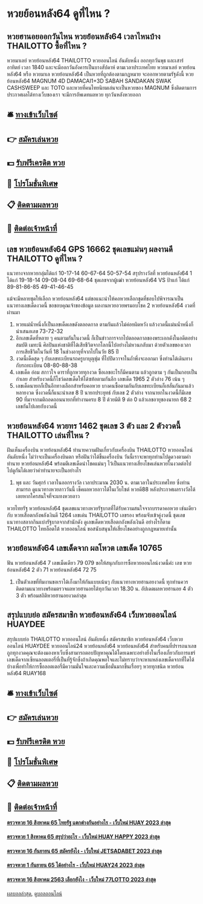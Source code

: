 # หวยย้อนหลัง64 ดูที่ไหน ?
## หวยฮานอยออกวันไหน หวยย้อนหลัง64 เวลาไหนบ้าง THAILOTTO ซื้อที่ไหน ?
หวยมาเลย์ หวยย้อนหลัง64 THAILOTTO หวยออนไลน์ อันดับหนึ่ง ออกทุกวันพุธ และเสาร์ อาทิตย์ เวลา 1840 และจะมีออกวันอังคารเป็นบางสัปดาห์ ตามเวลาประเทศไทย หวยมาเลย์ หวยย้อนหลัง64 หรือ หวยมาเล หวยย้อนหลัง64 เป็นหวยที่ถูกต้องตามกฏหมาย จะออกหวยตามรัฐดังนี้ หวยย้อนหลัง64 MAGNUM 4D DAMACAI1+3D SABAH SANDAKAN SWAK CASHSWEEP และ TOTO และหวยที่คนไทยนิยมเล่นจะเป็นหวยของ MAGNUM ซึ่งติดตามการประกาศผลได้ทางเว็บของเรา จะมีการอัพเดทผลหวย ทุกวันหลังหวยออก

## 🛎 [ทางเข้าเว็บไซต์](https://bit.ly/3BG5bNw)
## 👉 [สมัครเล่นหวย](https://bit.ly/3BG5bNw)
## 💵 [รับฟรีเครดิต หวย](https://bit.ly/3C3mvgS)
## 👑 [โปรโมชั่นพิเศษ](https://bit.ly/3C3mvgS)
## 📋 [ติดตามผลหวย](https://bit.ly/3C3mvgS)
## 📱 [ติดต่อเจ้าหน้าที่](https://bit.ly/3C3mvgS)

## เลข หวยย้อนหลัง64 GPS 16662 ชุดเลขแม่นๆ ผลงานดี THAILOTTO ดูที่ไหน ?
แนวทางจากหวยกลุ่มได้แก่
10-17-14
60-67-64
50-57-54
สรุปรางวัลที่ หวยย้อนหลัง64 1 ได้แก่
19-18-14
09-08-04
69-68-64
ชุดเลขจากผู้เฒ่า หวยย้อนหลัง64 VS ป้าแก่ ได้แก่
89-81-86-85
49-41-46-45

แม้จะมีหลายชุดให้เลือก หวยย้อนหลัง64 แต่ขอแนะนำให้คอหวยเลือกชุดที่ชอบไปพิจารณาเป็นแนวทางเลขเด็ดงวดนี้
ขอขอบคุณเจ้าของข้อมูล
ผลงานหวยอวยพรมอบโชค 2 หวยย้อนหลัง64 งวดที่ผ่านมา
1. หวยแม่น้ำหนึ่งก็เป็นเลขเด็ดเลขดังตลอดกาล ตามกันแล้วไม่ค่อยผิดหวัง แล้วงวดนี้แม่นน้ำหนึ่งก็นำเสนอเลข 73-72-32
2. อีกเลขเด็ดที่หลาย ๆ คนตามกันในงวดนี้ ก็เป็นข่าวการจากไปตลอดกาลของพระเอกดังในอดีตอย่าง สมบัติ เมทะนี ศิลปินแห่งชาติที่ได้เสียชีวิตจากโลกนี้ไปอย่างไม่หวนกลับมา ด้วยตัวเลขของเวลาการเสียชีวิตในวันที่ 18 ในช่วงอายุที่จากไปในวัย 85 ปี
3. งวดนี้เด็ดสุด ๆ กับเลขทะเบียนรถครูบาบุญชุ่ม ที่ไปปิดวาจาในถ้ำพึ่งจะออกมา ซึ่งท่านได้เดินทางกับรถทะเบียน 08-80-88-38
4. เลขเด็ด อ๋อม สกาวใจ ดาราที่ถูกหวยทุกงวด ซื้อเลขอะไรก็มีคนตาม แล้วถูกตาม ๆ กันเป็นกอบเป็นกำเลย สำหรับงวดนี้ก็โชว์ดลขเด็ดให้ได้ซท้อตามกันอีก เลขเด็ด 1965 2 ตัวล่าง 76 เน้น ๆ
5. เลขเด็ดนายกก็เป็นอีกทางเลือกสำหรับคอหวย บางคนซื้อตามกันกับเลขทะเบียนก็เฮลั่นกันมาแล้วหลายงวด ซึ่งงวดนี้ก็แนะนำเลข 8 ปี นายกประยุทธ์ กับเลข 2 ตัวล่าง จากนายกในงวดนี้ก็มีเลข 90 ที่มาจากมติถอดถอนนายกที่ทำงานครบ 8 ปี ด้วยมิติ 9 ต่อ 0 แล้วเลขอายุของนายก 68 2 เลขกันไปเลยกับงวดนี้

## หวยย้อนหลัง64 หวยทร 1462 ชุดเลข 3 ตัว และ 2 ตัวงวดนี้ THAILOTTO เล่นที่ไหน ?
ฝันเห็นเครื่องบิน หวยย้อนหลัง64 ทำนายความฝันเกี่ยวกับเครื่องบิน THAILOTTO หวยออนไลน์ อันดับหนึ่ง ไม่ว่าจะเป็นเครื่องบินตก หรือฝันว่าได้ขึ้นเครื่องบิน วันนี้เราจะพาทุกท่านไปดูดวงตามคำทำนาย หวยย้อนหลัง64 พร้อมตีเลขเด็ดนำโชคแม่นๆ ไว้เป็นแนวทางเสี่ยงโชคเล่นหวยในงวดต่อไป ไปดูกันได้เลยว่าคำทำนายจะเป็นอย่างไร
1. พุธ และ วันศุกร์ เวลาในออกรางวัล เวลาประมาณ 2030 น. ตามเวลาในประเทศไทย ซึ่งท่านสามารถ ดูแนวทางหวยลาววันนี้ เช็คผลหวยลาวได้ในเว็บไซต์ หวยดี88 หลังประกาศผลรางวัลได้เลยหากใครสนใจที่จะแทงหวยลาว

หวยไทยรัฐ หวยย้อนหลัง64 ชุดเลขแนวทางหวยรัฐบาลที่ได้รับความสนใจจากบรรดาคอหวย เช่นเดียวกับ หวยเสือตกถังพลังเงินดี 1264 เลขเด่น THAILOTTO เลขรอง พร้อมจับเข้าคู่งวดนี้ ชุดเลขแนวทางสลากกินแบ่งรัฐบาลจากสำนักดัง ดูเลขเด็ดหวยเสือตกถังพลังเงินดี อย่างไรก็ตาม THAILOTTO ไทยล็อตโต้ หวยออนไลน์ ขอสนับสนุนให้เสี่ยงโชคอย่างถูกกฎหมายเท่านั้น

## หวยย้อนหลัง64 เลขเด็ดจาก ผลโหวต เลขเด็ด 10765
ฟัน หวยย้อนหลัง64 7
เลขเม็ดเดียว 79 079
ขอให้สนุกกับการซื้อหวยออนไลน์งวดนี้ค่ะ
เลข หวยย้อนหลัง64 2 ตัว 71 หวยย้อนหลัง64 72 75
1. เป็นตัวเลขที่ทีมงานขอเราได้เก็งมาให้กันแบบเน้นๆ กับแนวทางหวยฮานอยงวดนี้ ทุกท่านควรติดตามแนวทางพร้อมตรวจผลหวยฮานอยได้ทุกวันเวลา 18.30 น. อัปเดตผลหวยฮานอย 4 ตัว 3 ตัว พร้อมสถิติหวยฮานอยงวดล่าสุด

## สรุปแบบย่อ สมัครสมาชิก หวยย้อนหลัง64 เว็บหวยออนไลน์ HUAYDEE
สรุปแบบย่อ THAILOTTO หวยออนไลน์ อันดับหนึ่ง สมัครสมาชิก หวยย้อนหลัง64 เว็บหวยออนไลน์ HUAYDEE หวยออนไลน์24 หวยย้อนหลัง64 หวยย้อนหลัง64 สำหรับคนที่ปรารถนาเลขถูกทุกงวดคุณจะต้องมองหาเว็บซึ่งสามารถตอบปัญหาคุณได้โดยเฉพาะอย่างยิ่งในเรื่องเกี่ยวกับการแชร์เลขเด็ดจากเซียนลอตเตอรี่ที่เป็นที่รู้จักซึ่งถ้าเกิดคุณพอใจและไม่ทราบว่าจะหาแหล่งเลขเด็ดจากที่ใดได้บ้างเพื่อทำให้การซื้อลอตเตอรี่มีความมั่นใจและความเชื่อมั่นมากขึ้นเรื่อยๆ หวยทุกชนิด หวยย้อนหลัง64 RUAY168

## 🛎 [ทางเข้าเว็บไซต์](https://bit.ly/3BG5bNw)
## 👉 [สมัครเล่นหวย](https://bit.ly/3BG5bNw)
## 💵 [รับฟรีเครดิต หวย](https://bit.ly/3C3mvgS)
## 👑 [โปรโมชั่นพิเศษ](https://bit.ly/3C3mvgS)
## 📋 [ติดตามผลหวย](https://bit.ly/3C3mvgS)
## 📱 [ติดต่อเจ้าหน้าที่](https://bit.ly/3C3mvgS)

#### [ตรวจหวย 16 สิงหาคม 65 ไทยรัฐ แตกต่างกันอย่างไร - เว็บใหม่ HUAY 2023 ล่าสุด](https://atom.io/themes/ตรวจหวย%2016%20สิงหาคม%2065%20ไทยรัฐ%20แตกต่างกันอย่างไร%20-%20เว็บใหม่%20huay%202023%20ล่าสุด)
#### [ตรวจหวย 1 สิงหาคม 65 สรุปว่าอะไร - เว็บใหม่ HUAY HAPPY 2023 ล่าสุด](https://atom.io/themes/ตรวจหวย%201%20สิงหาคม%2065%20สรุปว่าอะไร%20-%20เว็บใหม่%20huay%20happy%202023%20ล่าสุด)
#### [ตรวจหวย 16 กันยายน 65 สมัครยังไง - เว็บใหม่ JETSADABET 2023 ล่าสุด](https://atom.io/themes/ตรวจหวย%2016%20กันยายน%2065%20สมัครยังไง%20-%20เว็บใหม่%20jetsadabet%202023%20ล่าสุด)
#### [ตรวจหวย 1 กันยายน 65 ได้อย่างไร - เว็บใหม่ HUAY24 2023 ล่าสุด](https://atom.io/themes/ตรวจหวย%201%20กันยายน%2065%20ได้อย่างไร%20-%20เว็บใหม่%20huay24%202023%20ล่าสุด)
#### [ตรวจหวย 16 สิงหาคม 2563 เลือกยังไง - เว็บใหม่ 77LOTTO 2023 ล่าสุด](https://atom.io/themes/ตรวจหวย%2016%20สิงหาคม%202563%20เลือกยังไง%20-%20เว็บใหม่%2077lotto%202023%20ล่าสุด)

[ผลบอลล่าสุด](https://siamsport.tv "ผลบอลล่าสุด"), [ดูบอลออนไลน์](https://siamsport.tv/ดูบอลสด "ดูบอลออนไลน์")